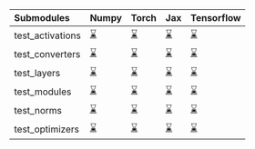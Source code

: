 | Submodules       | Numpy                                                                                                                           | Torch                                                                                                                           | Jax                                                                                                                             | Tensorflow                                                                                                                      |
|:-----------------|:--------------------------------------------------------------------------------------------------------------------------------|:--------------------------------------------------------------------------------------------------------------------------------|:--------------------------------------------------------------------------------------------------------------------------------|:--------------------------------------------------------------------------------------------------------------------------------|
| test_activations | <a href="https://github.com/unifyai/ivy/runs/7976868779?check_suite_focus=true" rel="noopener noreferrer" target="_blank">⌛</a> | <a href="https://github.com/unifyai/ivy/runs/7976869820?check_suite_focus=true" rel="noopener noreferrer" target="_blank">⌛</a> | <a href="https://github.com/unifyai/ivy/runs/7976871187?check_suite_focus=true" rel="noopener noreferrer" target="_blank">⌛</a> | <a href="https://github.com/unifyai/ivy/runs/7976872359?check_suite_focus=true" rel="noopener noreferrer" target="_blank">⌛</a> |
| test_converters  | <a href="https://github.com/unifyai/ivy/runs/7976868910?check_suite_focus=true" rel="noopener noreferrer" target="_blank">⌛</a> | <a href="https://github.com/unifyai/ivy/runs/7976869988?check_suite_focus=true" rel="noopener noreferrer" target="_blank">⌛</a> | <a href="https://github.com/unifyai/ivy/runs/7976871381?check_suite_focus=true" rel="noopener noreferrer" target="_blank">⌛</a> | <a href="https://github.com/unifyai/ivy/runs/7976872599?check_suite_focus=true" rel="noopener noreferrer" target="_blank">⌛</a> |
| test_layers      | <a href="https://github.com/unifyai/ivy/runs/7976869062?check_suite_focus=true" rel="noopener noreferrer" target="_blank">⌛</a> | <a href="https://github.com/unifyai/ivy/runs/7976870163?check_suite_focus=true" rel="noopener noreferrer" target="_blank">⌛</a> | <a href="https://github.com/unifyai/ivy/runs/7976871541?check_suite_focus=true" rel="noopener noreferrer" target="_blank">⌛</a> | <a href="https://github.com/unifyai/ivy/runs/7976872739?check_suite_focus=true" rel="noopener noreferrer" target="_blank">⌛</a> |
| test_modules     | <a href="https://github.com/unifyai/ivy/runs/7976869212?check_suite_focus=true" rel="noopener noreferrer" target="_blank">⌛</a> | <a href="https://github.com/unifyai/ivy/runs/7976870337?check_suite_focus=true" rel="noopener noreferrer" target="_blank">⌛</a> | <a href="https://github.com/unifyai/ivy/runs/7976871779?check_suite_focus=true" rel="noopener noreferrer" target="_blank">⌛</a> | <a href="https://github.com/unifyai/ivy/runs/7976872903?check_suite_focus=true" rel="noopener noreferrer" target="_blank">⌛</a> |
| test_norms       | <a href="https://github.com/unifyai/ivy/runs/7976869431?check_suite_focus=true" rel="noopener noreferrer" target="_blank">⌛</a> | <a href="https://github.com/unifyai/ivy/runs/7976870662?check_suite_focus=true" rel="noopener noreferrer" target="_blank">⌛</a> | <a href="https://github.com/unifyai/ivy/runs/7976871951?check_suite_focus=true" rel="noopener noreferrer" target="_blank">⌛</a> | <a href="https://github.com/unifyai/ivy/runs/7976873175?check_suite_focus=true" rel="noopener noreferrer" target="_blank">⌛</a> |
| test_optimizers  | <a href="https://github.com/unifyai/ivy/runs/7976869623?check_suite_focus=true" rel="noopener noreferrer" target="_blank">⌛</a> | <a href="https://github.com/unifyai/ivy/runs/7976870964?check_suite_focus=true" rel="noopener noreferrer" target="_blank">⌛</a> | <a href="https://github.com/unifyai/ivy/runs/7976872140?check_suite_focus=true" rel="noopener noreferrer" target="_blank">⌛</a> | <a href="https://github.com/unifyai/ivy/runs/7976873433?check_suite_focus=true" rel="noopener noreferrer" target="_blank">⌛</a> |